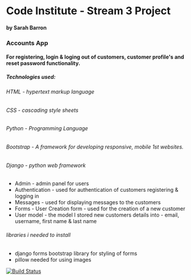 # Code Institute - Stream 3 Project 
#### by Sarah Barron

### Accounts App
#### For registering, login & loging out of customers, customer profile's and reset password functionality.
##### Technologies used:
###### HTML - hypertext markup language
###### CSS - cascading style sheets 
###### Python - Programming Language
###### Bootstrap - A framework for developing responsive, mobile 1st websites.
###### Django - python web framework
- Admin - admin panel for users
- Authentication - used for authentication of customers registering & logging in
- Messages - used for displaying messages to the customers
- Forms - User Creation form - used for the creation of a new customer
- User model - the model I stored new customers details into - email, username, first name & last name



###### libraries i needed to install
- django forms bootstrap library for styling of forms
- pillow needed for using images



[![Build Status](https://travis-ci.org/sarahbarron/Stream-3-Project.svg?branch=master)](https://travis-ci.org/sarahbarron/Stream-3-Project)